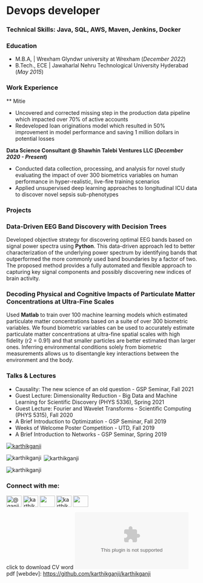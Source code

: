 # Devops developer
### Technical Skills: Java, SQL, AWS, Maven, Jenkins, Docker

### Education							       		
- M.B.A, 	| Wrexham Glyndwr university at Wrexham (_December 2022_)	 			        		
- B.Tech., ECE | Jawaharlal Nehru Technological University Hyderabad (_May 2015_)

### Work Experience
** Mitie 
- Uncovered and corrected missing step in the production data pipeline which impacted over 70% of active accounts
- Redeveloped loan originations model which resulted in 50% improvement in model performance and saving 1 million dollars in potential losses

**Data Science Consultant @ Shawhin Talebi Ventures LLC (_December 2020 - Present_)**
- Conducted data collection, processing, and analysis for novel study evaluating the impact of over 300 biometrics variables on human performance in hyper-realistic, live-fire training scenarios
- Applied unsupervised deep learning approaches to longitudinal ICU data to discover novel sepsis sub-phenotypes

### Projects
### Data-Driven EEG Band Discovery with Decision Trees

Developed objective strategy for discovering optimal EEG bands based on signal power spectra using **Python**. This data-driven approach led to better characterization of the underlying power spectrum by identifying bands that outperformed the more commonly used band boundaries by a factor of two. The proposed method provides a fully automated and flexible approach to capturing key signal components and possibly discovering new indices of brain activity.


### Decoding Physical and Cognitive Impacts of Particulate Matter Concentrations at Ultra-Fine Scales

Used **Matlab** to train over 100 machine learning models which estimated particulate matter concentrations based on a suite of over 300 biometric variables. We found biometric variables can be used to accurately estimate particulate matter concentrations at ultra-fine spatial scales with high fidelity (r2 = 0.91) and that smaller particles are better estimated than larger ones. Inferring environmental conditions solely from biometric measurements allows us to disentangle key interactions between the environment and the body.


### Talks & Lectures
- Causality: The new science of an old question - GSP Seminar, Fall 2021
- Guest Lecture: Dimensionality Reduction - Big Data and Machine Learning for Scientific Discovery (PHYS 5336), Spring 2021
- Guest Lecture: Fourier and Wavelet Transforms - Scientific Computing (PHYS 5315), Fall 2020
- A Brief Introduction to Optimization - GSP Seminar, Fall 2019
- Weeks of Welcome Poster Competition - UTD, Fall 2019
- A Brief Introduction to Networks - GSP Seminar, Spring 2019

  


<p align="left"> <a href="https://github.com/ryo-ma/github-profile-trophy"><img src="https://github-profile-trophy.vercel.app/?username=karthikganji" alt="karthikganji" /></a> </p>

<p><img align="left" src="https://github-readme-stats.vercel.app/api/top-langs?username=karthikganji&show_icons=true&locale=en&layout=compact" alt="karthikganji" /></p>

<p>&nbsp;<img align="center" src="https://github-readme-stats.vercel.app/api?username=karthikganji&show_icons=true&locale=en" alt="karthikganji" /></p>

<p><img align="center" src="https://github-readme-streak-stats.herokuapp.com/?user=karthikganji&" alt="karthikganji" /></p>

### Connect with me:

<p align="left">
<a href="https://twitter.com/@ganji_karthik" target="blank"><img align="center" src="https://raw.githubusercontent.com/rahuldkjain/github-profile-readme-generator/master/src/images/icons/Social/twitter.svg" alt="@ganji_karthik" height="30" width="40" /></a>
<a href="https://linkedin.com/in/karthikbabuganji" target="blank"><img align="center" src="https://raw.githubusercontent.com/rahuldkjain/github-profile-readme-generator/master/src/images/icons/Social/linked-in-alt.svg" alt="karthikbabuganji" height="30" width="40" /></a>
<a href="https://fb.com/" target="blank"><img align="center" src="https://raw.githubusercontent.com/rahuldkjain/github-profile-readme-generator/master/src/images/icons/Social/facebook.svg" alt="" height="30" width="40" /></a>
<a href="https://instagram.com/karthikbabu_gk" target="blank"><img align="center" src="https://raw.githubusercontent.com/rahuldkjain/github-profile-readme-generator/master/src/images/icons/Social/instagram.svg" alt="karthikbabu_gk" height="30" width="40" /></a>
<a href="https://www.youtube.com/@nayamediaworks" target="blank"><img align="center" src="https://raw.githubusercontent.com/rahuldkjain/github-profile-readme-generator/master/src/images/icons/Social/youtube.svg" alt="" height="30" width="40" /></a>
</p>

click to download CV word ![word file](/assets/cvfiles/cv.docx) pdf
[webdev]: https://github.com/karthikganji/karthikganji
